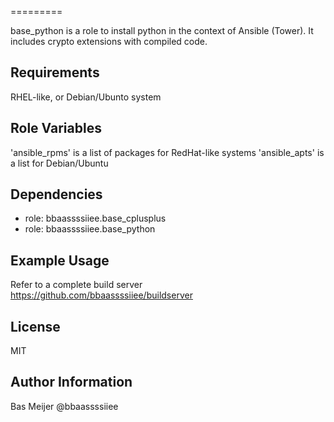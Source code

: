 =========

base_python is a role to install python in the context of Ansible (Tower). 
It includes crypto extensions with compiled code.

Requirements
------------

RHEL-like, or Debian/Ubunto system


Role Variables
--------------

'ansible_rpms' is a list of packages for RedHat-like systems
'ansible_apts' is a list for Debian/Ubuntu

Dependencies
------------

- role: bbaassssiiee.base_cplusplus
- role: bbaassssiiee.base_python

Example Usage
----------------

Refer to a complete build server https://github.com/bbaassssiiee/buildserver

License
-------

MIT

Author Information
------------------

Bas Meijer
@bbaassssiiee
